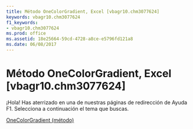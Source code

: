 ```yaml
---
title: Método OneColorGradient, Excel [vbagr10.chm3077624]
keywords: vbagr10.chm3077624
f1_keywords:
- vbagr10.chm3077624
ms.prod: office
ms.assetid: 18e25664-59cd-4728-a8ce-e5796fd121a8
ms.date: 06/08/2017
---
```





# Método OneColorGradient, Excel [vbagr10.chm3077624]

¡Hola! Has aterrizado en una de nuestras páginas de redirección de Ayuda F1. Selecciona a continuación el tema que buscas.


 [OneColorGradient (método)](http://msdn.microsoft.com/library/onecolorgradient-method%28Office.15%29.aspx)


